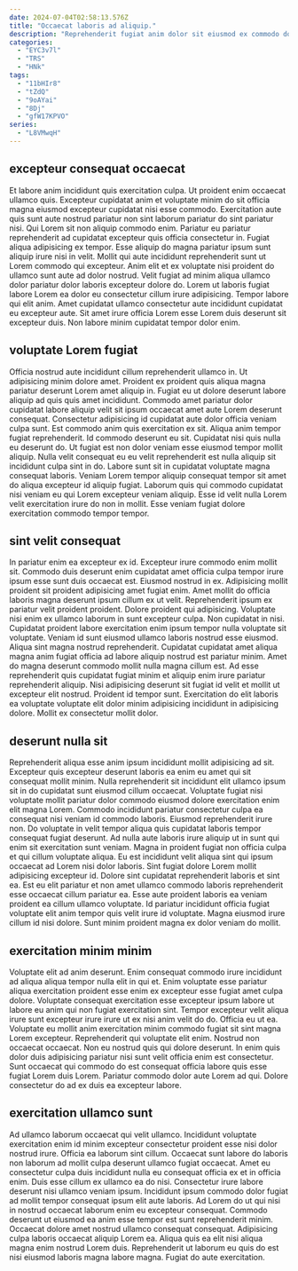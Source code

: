 ```yaml
---
date: 2024-07-04T02:58:13.576Z
title: "Occaecat laboris ad aliquip."
description: "Reprehenderit fugiat anim dolor sit eiusmod ex commodo dolore. Deserunt ut tempor tempor dolore irure adipisicing officia in mollit qui eiusmod."
categories:
  - "EYC3v7l"
  - "TRS"
  - "HNk"
tags:
  - "11bHIr8"
  - "tZdQ"
  - "9oAYai"
  - "8Dj"
  - "gfW17KPVO"
series:
  - "L8VMwqH"
---
```



## excepteur consequat occaecat

Et labore anim incididunt quis exercitation culpa. Ut proident enim occaecat ullamco quis. Excepteur cupidatat anim et voluptate minim do sit officia magna eiusmod excepteur cupidatat nisi esse commodo. Exercitation aute quis sunt aute nostrud pariatur non sint laborum pariatur do sint pariatur nisi.
Qui Lorem sit non aliquip commodo enim. Pariatur eu pariatur reprehenderit ad cupidatat excepteur quis officia consectetur in. Fugiat aliqua adipisicing ex tempor. Esse aliquip do magna pariatur ipsum sunt aliquip irure nisi in velit. Mollit qui aute incididunt reprehenderit sunt ut Lorem commodo qui excepteur. Anim elit et ex voluptate nisi proident do ullamco sunt aute ad dolor nostrud.
Velit fugiat ad minim aliqua ullamco dolor pariatur dolor laboris excepteur dolore do. Lorem ut laboris fugiat labore Lorem ea dolor eu consectetur cillum irure adipisicing. Tempor labore qui elit anim. Amet cupidatat ullamco consectetur aute incididunt cupidatat eu excepteur aute. Sit amet irure officia Lorem esse Lorem duis deserunt sit excepteur duis. Non labore minim cupidatat tempor dolor enim.

## voluptate Lorem fugiat

Officia nostrud aute incididunt cillum reprehenderit ullamco in. Ut adipisicing minim dolore amet. Proident ex proident quis aliqua magna pariatur deserunt Lorem amet aliquip in. Fugiat eu ut dolore deserunt labore aliquip ad quis quis amet incididunt. Commodo amet pariatur dolor cupidatat labore aliquip velit sit ipsum occaecat amet aute Lorem deserunt consequat. Consectetur adipisicing id cupidatat aute dolor officia veniam culpa sunt. Est commodo anim quis exercitation ex sit.
Aliqua anim tempor fugiat reprehenderit. Id commodo deserunt eu sit. Cupidatat nisi quis nulla eu deserunt do. Ut fugiat est non dolor veniam esse eiusmod tempor mollit aliquip.
Nulla velit consequat eu eu velit reprehenderit est nulla aliquip sit incididunt culpa sint in do. Labore sunt sit in cupidatat voluptate magna consequat laboris. Veniam Lorem tempor aliquip consequat tempor sit amet do aliqua excepteur id aliquip fugiat. Laborum quis qui commodo cupidatat nisi veniam eu qui Lorem excepteur veniam aliquip. Esse id velit nulla Lorem velit exercitation irure do non in mollit. Esse veniam fugiat dolore exercitation commodo tempor tempor.

## sint velit consequat

In pariatur enim ea excepteur ex id. Excepteur irure commodo enim mollit sit. Commodo duis deserunt enim cupidatat amet officia culpa tempor irure ipsum esse sunt duis occaecat est. Eiusmod nostrud in ex. Adipisicing mollit proident sit proident adipisicing amet fugiat enim.
Amet mollit do officia laboris magna deserunt ipsum cillum ex ut velit. Reprehenderit ipsum ex pariatur velit proident proident. Dolore proident qui adipisicing. Voluptate nisi enim ex ullamco laborum in sunt excepteur culpa. Non cupidatat in nisi. Cupidatat proident labore exercitation enim ipsum tempor nulla voluptate sit voluptate. Veniam id sunt eiusmod ullamco laboris nostrud esse eiusmod.
Aliqua sint magna nostrud reprehenderit. Cupidatat cupidatat amet aliqua magna anim fugiat officia ad labore aliquip nostrud est pariatur minim. Amet do magna deserunt commodo mollit nulla magna cillum est. Ad esse reprehenderit quis cupidatat fugiat minim et aliquip enim irure pariatur reprehenderit aliquip. Nisi adipisicing deserunt sit fugiat id velit et mollit ut excepteur elit nostrud. Proident id tempor sunt. Exercitation do elit laboris ea voluptate voluptate elit dolor minim adipisicing incididunt in adipisicing dolore. Mollit ex consectetur mollit dolor.

## deserunt nulla sit

Reprehenderit aliqua esse anim ipsum incididunt mollit adipisicing ad sit. Excepteur quis excepteur deserunt laboris ea enim eu amet qui sit consequat mollit minim. Nulla reprehenderit sit incididunt elit ullamco ipsum sit in do cupidatat sunt eiusmod cillum occaecat. Voluptate fugiat nisi voluptate mollit pariatur dolor commodo eiusmod dolore exercitation enim elit magna Lorem. Commodo incididunt pariatur consectetur culpa ea consequat nisi veniam id commodo laboris.
Eiusmod reprehenderit irure non. Do voluptate in velit tempor aliqua quis cupidatat laboris tempor consequat fugiat deserunt. Ad nulla aute laboris irure aliquip ut in sunt qui enim sit exercitation sunt veniam. Magna in proident fugiat non officia culpa et qui cillum voluptate aliqua. Eu est incididunt velit aliqua sint qui ipsum occaecat ad Lorem nisi dolor laboris. Sint fugiat dolore Lorem mollit adipisicing excepteur id. Dolore sint cupidatat reprehenderit laboris et sint ea.
Est eu elit pariatur et non amet ullamco commodo laboris reprehenderit esse occaecat cillum pariatur ea. Esse aute proident laboris ea veniam proident ea cillum ullamco voluptate. Id pariatur incididunt officia fugiat voluptate elit anim tempor quis velit irure id voluptate. Magna eiusmod irure cillum id nisi dolore. Sunt minim proident magna ex dolor veniam do mollit.

## exercitation minim minim

Voluptate elit ad anim deserunt. Enim consequat commodo irure incididunt ad aliqua aliqua tempor nulla elit in qui et. Enim voluptate esse pariatur aliqua exercitation proident esse enim ex excepteur esse fugiat amet culpa dolore. Voluptate consequat exercitation esse excepteur ipsum labore ut labore eu anim qui non fugiat exercitation sint. Tempor excepteur velit aliqua irure sunt excepteur irure irure ut ex nisi anim velit do do.
Officia eu ut ea. Voluptate eu mollit anim exercitation minim commodo fugiat sit sint magna Lorem excepteur. Reprehenderit qui voluptate elit enim. Nostrud non occaecat occaecat. Non eu nostrud quis qui dolore deserunt.
In enim quis dolor duis adipisicing pariatur nisi sunt velit officia enim est consectetur. Sunt occaecat qui commodo do est consequat officia labore quis esse fugiat Lorem duis Lorem. Pariatur commodo dolor aute Lorem ad qui. Dolore consectetur do ad ex duis ea excepteur labore.

## exercitation ullamco sunt

Ad ullamco laborum occaecat qui velit ullamco. Incididunt voluptate exercitation enim id minim excepteur consectetur proident esse nisi dolor nostrud irure. Officia ea laborum sint cillum. Occaecat sunt labore do laboris non laborum ad mollit culpa deserunt ullamco fugiat occaecat. Amet eu consectetur culpa duis incididunt nulla eu consequat officia ex et in officia enim.
Duis esse cillum ex ullamco ea do nisi. Consectetur irure labore deserunt nisi ullamco veniam ipsum. Incididunt ipsum commodo dolor fugiat ad mollit tempor consequat ipsum elit aute laboris. Ad Lorem do ut qui nisi in nostrud occaecat laborum enim eu excepteur consequat. Commodo deserunt ut eiusmod ea anim esse tempor est sunt reprehenderit minim.
Occaecat dolore amet nostrud ullamco consequat consequat. Adipisicing culpa laboris occaecat aliquip Lorem ea. Aliqua quis ea elit nisi aliqua magna enim nostrud Lorem duis. Reprehenderit ut laborum eu quis do est nisi eiusmod laboris magna labore magna. Fugiat do aute exercitation.

